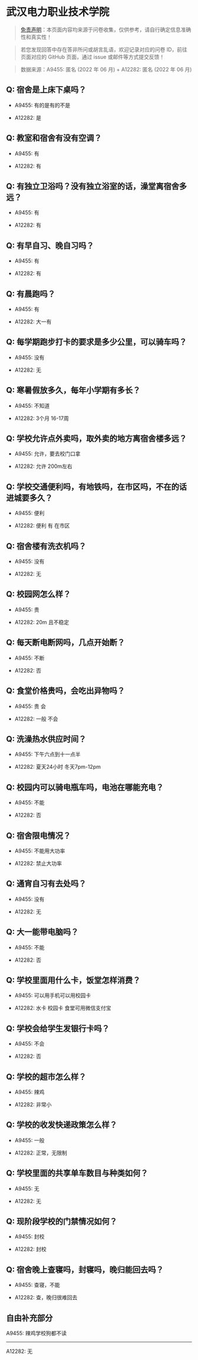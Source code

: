 # 武汉电力职业技术学院

> [免责声明](https://colleges.chat/#_3)：本页面内容均来源于问卷收集，仅供参考，请自行确定信息准确性和真实性！

> 若您发现回答中存在答非所问或胡言乱语，欢迎记录对应的问卷 ID，前往页面对应的 GitHub 页面，通过 issue 或邮件等方式提交反馈！

> 数据来源：A9455: 匿名 (2022 年 06 月) + A12282: 匿名 (2022 年 06 月)

## Q: 宿舍是上床下桌吗？

- A9455: 有的是有的不是

- A12282: 是

## Q: 教室和宿舍有没有空调？

- A9455: 有

- A12282: 有

## Q: 有独立卫浴吗？没有独立浴室的话，澡堂离宿舍多远？

- A9455: 有

- A12282: 有

## Q: 有早自习、晚自习吗？

- A9455: 有

- A12282: 有

## Q: 有晨跑吗？

- A9455: 有

- A12282: 大一有

## Q: 每学期跑步打卡的要求是多少公里，可以骑车吗？

- A9455: 没有

- A12282: 无

## Q: 寒暑假放多久，每年小学期有多长？

- A9455: 不知道

- A12282: 3个月 16-17周

## Q: 学校允许点外卖吗，取外卖的地方离宿舍楼多远？

- A9455: 允许，要去校门口拿

- A12282: 允许  200m左右

## Q: 学校交通便利吗，有地铁吗，在市区吗，不在的话进城要多久？

- A9455: 便利

- A12282: 便利 有 在市区

## Q: 宿舍楼有洗衣机吗？

- A9455: 没有

- A12282: 无

## Q: 校园网怎么样？

- A9455: 贵

- A12282: 20m 且不稳定

## Q: 每天断电断网吗，几点开始断？

- A9455: 不断

- A12282: 否

## Q: 食堂价格贵吗，会吃出异物吗？

- A9455: 贵 会

- A12282: 一般 不会

## Q: 洗澡热水供应时间？

- A9455: 下午六点到十一点半

- A12282: 夏天24小时 冬天7pm-12pm

## Q: 校园内可以骑电瓶车吗，电池在哪能充电？

- A9455: 不能

- A12282: 否

## Q: 宿舍限电情况？

- A9455: 不能用大功率

- A12282: 禁止大功率

## Q: 通宵自习有去处吗？

- A9455: 没有

- A12282: 无

## Q: 大一能带电脑吗？

- A9455: 不能

- A12282: 否

## Q: 学校里面用什么卡，饭堂怎样消费？

- A9455: 可以用手机可以用校园卡

- A12282: 水卡 校园卡 食堂可用微信支付宝

## Q: 学校会给学生发银行卡吗？

- A9455: 不会

- A12282: 否

## Q: 学校的超市怎么样？

- A9455: 辣鸡

- A12282: 非常小

## Q: 学校的收发快递政策怎么样？

- A9455: 一般

- A12282: 正常，无限制

## Q: 学校里面的共享单车数目与种类如何？

- A9455: 无

- A12282: 无

## Q: 现阶段学校的门禁情况如何？

- A9455: 封校

- A12282: 封校

## Q: 宿舍晚上查寝吗，封寝吗，晚归能回去吗？

- A9455: 查寝，不能

- A12282: 查，晚归很难回去

## 自由补充部分

A9455: 辣鸡学校狗都不读

***

A12282: 无